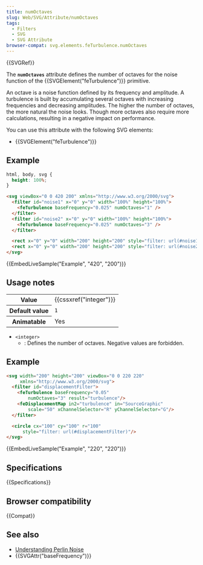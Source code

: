 ```yaml
---
title: numOctaves
slug: Web/SVG/Attribute/numOctaves
tags:
  - Filters
  - SVG
  - SVG Attribute
browser-compat: svg.elements.feTurbulence.numOctaves
---
```

{{SVGRef}}

The **`numOctaves`** attribute defines the number of octaves for the noise function of the {{SVGElement("feTurbulence")}} primitive.

An octave is a noise function defined by its frequency and amplitude. A turbulence is built by accumulating several octaves with increasing frequencies and decreasing amplitudes.
The higher the number of octaves, the more natural the noise looks. Though more octaves also require more calculations, resulting in a negative impact on performance.

You can use this attribute with the following SVG elements:

- {{SVGElement("feTurbulence")}}

## Example

```css hidden
html, body, svg {
  height: 100%;
}
```

```html
<svg viewBox="0 0 420 200" xmlns="http://www.w3.org/2000/svg">
  <filter id="noise1" x="0" y="0" width="100%" height="100%">
    <feTurbulence baseFrequency="0.025" numOctaves="1" />
  </filter>
  <filter id="noise2" x="0" y="0" width="100%" height="100%">
    <feTurbulence baseFrequency="0.025" numOctaves="3" />
  </filter>

  <rect x="0" y="0" width="200" height="200" style="filter: url(#noise1);" />
  <rect x="0" y="0" width="200" height="200" style="filter: url(#noise2); transform: translateX(220px);" />
</svg>
```

{{EmbedLiveSample("Example", "420", "200")}}

## Usage notes

<table class="properties">
  <tbody>
    <tr>
      <th scope="row">Value</th>
      <td>{{cssxref("integer")}}</td>
    </tr>
    <tr>
      <th scope="row">Default value</th>
      <td><code>1</code></td>
    </tr>
    <tr>
      <th scope="row">Animatable</th>
      <td>Yes</td>
    </tr>
  </tbody>
</table>

- `<integer>`
  - : Defines the number of octaves. Negative values are forbidden.

## Example

```html
<svg width="200" height="200" viewBox="0 0 220 220"
     xmlns="http://www.w3.org/2000/svg">
  <filter id="displacementFilter">
    <feTurbulence baseFrequency="0.05"
        numOctaves="3" result="turbulence"/>
    <feDisplacementMap in2="turbulence" in="SourceGraphic"
        scale="50" xChannelSelector="R" yChannelSelector="G"/>
  </filter>

  <circle cx="100" cy="100" r="100"
      style="filter: url(#displacementFilter)"/>
</svg>
```

{{EmbedLiveSample("Example", "220", "220")}}

## Specifications

{{Specifications}}

## Browser compatibility

{{Compat}}

## See also

- [Understanding Perlin Noise](https://flafla2.github.io/2014/08/09/perlinnoise.html)
- {{SVGAttr("baseFrequency")}}
